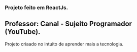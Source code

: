 ### Projeto feito em ReactJs.
## Professor: Canal - Sujeito Programador (YouTube).

Projeto criaado no intuito de aprender mais a tecnologia.
